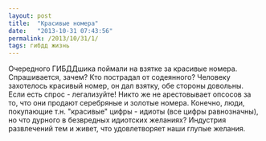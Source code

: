 ```yaml
---
layout: post
title:  "Красивые номера"
date:   "2013-10-31 07:43:56"
permalink: /2013/10/31/1/
tags: гибдд жизнь
---
```


Очередного ГИБДДшика поймали на взятке за красивые
номера. Спрашивается, зачем? Кто пострадал от содеянного?  Человеку
захотелось красивый номер, он дал взятку, обе стороны довольны. Если
есть спрос - легализуйте! Никто же не арестовывает опсосов за то, что
они продают серебряные и золотые номера. Конечно, люди, покупающие
т.н. "красивые" цифры - идиоты (все цифры равнозначны), но что дурного
в безвредных идиотских желаниях? Индустрия развлечений тем и живет,
что удовлетворяет наши глупые желания.
